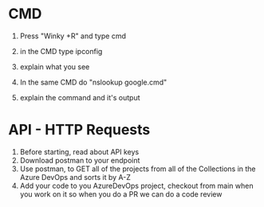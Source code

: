 # CMD 

1. Press "Winky +R" and type cmd
2. in the CMD type ipconfig
3. explain what you see


1. In the same CMD do "nslookup google.cmd"
2. explain the command and it's output

# API - HTTP Requests

1. Before starting, read about API keys
2. Download postman to your endpoint
3. Use postman, to GET all of the projects from all of the Collections in the Azure DevOps and sorts it by A-Z
4. Add your code to you AzureDevOps project, checkout from main when you work on it so when you do a PR we can do a code review